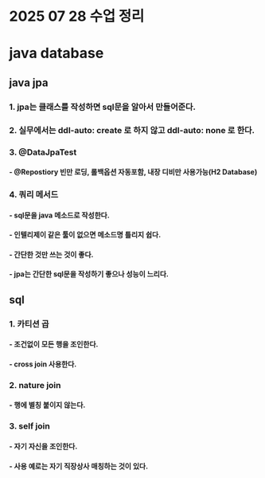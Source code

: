 # 2025 07 28 수업 정리
# java database
## java jpa
### 1. jpa는 클래스를 작성하면 sql문을 알아서 만들어준다.
### 2. 실무에서는 ddl-auto: create 로 하지 않고 ddl-auto: none 로 한다.
### 3. @DataJpaTest
#### - @Repostiory 빈만 로딩, 롤백옵션 자동포함, 내장 디비만 사용가능(H2 Database)
### 4. 쿼리 메서드
#### - sql문을 java 메소드로 작성한다.
#### - 인텔리제이 같은 툴이 없으면 메소드명 틀리지 쉽다.
#### - 간단한 것만 쓰는 것이 좋다.
#### - jpa는 간단한 sql문을 작성하기 좋으나 성능이 느리다.
## sql
### 1. 카티션 곱
#### - 조건없이 모든 행을 조인한다.
#### - cross join 사용한다.
### 2. nature join
#### - 행에 별칭 붙이지 않는다.
### 3. self join
#### - 자기 자신을 조인한다.
#### - 사용 예로는 자기 직장상사 매칭하는 것이 있다.

